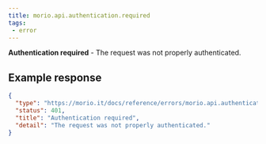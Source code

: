 ```yaml
---
title: morio.api.authentication.required
tags: 
 - error
---
```



<!-- MORIO_AUTO_GENERATED_CONTENT_STARTS - Manual changes made below will be overwritten -->
__Authentication required__ - The request was not properly authenticated.
<!-- MORIO_AUTO_GENERATED_CONTENT_ENDS - Manual changes made above will be overwritten -->


<!-- MORIO_AUTO_GENERATED_CONTENT_STARTS - Manual changes made below will be overwritten -->
## Example response

```json
{
  "type": "https://morio.it/docs/reference/errors/morio.api.authentication.required",
  "status": 401,
  "title": "Authentication required",
  "detail": "The request was not properly authenticated."
}
```
<!-- MORIO_AUTO_GENERATED_CONTENT_ENDS - Manual changes made above will be overwritten -->

